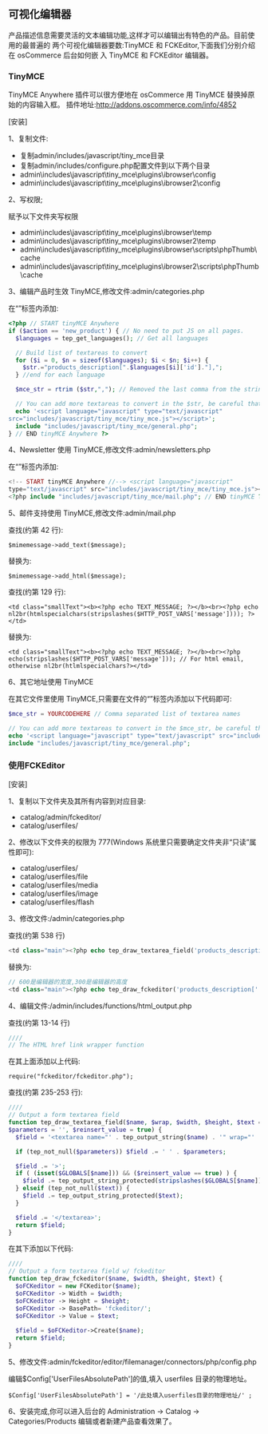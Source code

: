 ## 可视化编辑器

产品描述信息需要灵活的文本编辑功能,这样才可以编辑出有特色的产品。目前使用的最普遍的 两个可视化编辑器要数:TinyMCE 和 FCKEditor,下面我们分别介绍在 osCommerce 后台如何嵌 入 TinyMCE 和 FCKEditor 编辑器。

### TinyMCE

TinyMCE Anywhere 插件可以很方便地在 osCommerce 用 TinyMCE 替换掉原始的内容输入框。 插件地址:http://addons.oscommerce.com/info/4852
 

[安装]

1、复制文件:

-  复制admin/includes/javascript/tiny_mce目录
-  复制admin/includes/configure.php配置文件到以下两个目录
  -  admin\includes\javascript\tiny_mce\plugins\ibrowser\config
  -  admin\includes\javascript\tiny_mce\plugins\ibrowser2\config

2、写权限;

赋予以下文件夹写权限

-  admin\includes\javascript\tiny_mce\plugins\ibrowser\temp
-  admin\includes\javascript\tiny_mce\plugins\ibrowser2\temp
-  admin\includes\javascript\tiny_mce\plugins\ibrowser\scripts\phpThumb\cache
-  admin\includes\javascript\tiny_mce\plugins\ibrowser2\scripts\phpThumb\cache

3、编辑产品时生效 TinyMCE,修改文件:admin/categories.php 

在“<head></head>”标签内添加:

```php
<?php // START tinyMCE Anywhere
if ($action == 'new_product') { // No need to put JS on all pages.
  $languages = tep_get_languages(); // Get all languages

  // Build list of textareas to convert
  for ($i = 0, $n = sizeof($languages); $i < $n; $i++) {
    $str.="products_description[".$languages[$i]['id']."],";
  } //end for each language

  $mce_str = rtrim ($str,","); // Removed the last comma from the string.

  // You can add more textareas to convert in the $str, be careful that they are all separated by a comma.
  echo '<script language="javascript" type="text/javascript"
src="includes/javascript/tiny_mce/tiny_mce.js"></script>';
  include "includes/javascript/tiny_mce/general.php";
} // END tinyMCE Anywhere ?>
```

4、Newsletter 使用 TinyMCE,修改文件:admin/newsletters.php 

在“<head></head>”标签内添加:

```php
<!-- START tinyMCE Anywhere //--> <script language="javascript"
type="text/javascript" src="includes/javascript/tiny_mce/tiny_mce.js"></script>
<?php include "includes/javascript/tiny_mce/mail.php"; // END tinyMCE ?>
```

5、邮件支持使用 TinyMCE,修改文件:admin/mail.php 

查找(约第 42 行):

`$mimemessage->add_text($message);`

替换为:

`$mimemessage->add_html($message);`

查找(约第 129 行):

`<td class="smallText"><b><?php echo TEXT_MESSAGE; ?></b><br><?php echo nl2br(htmlspecialchars(stripslashes($HTTP_POST_VARS['message']))); ?></td>`

替换为:

`<td class="smallText"><b><?php echo TEXT_MESSAGE; ?></b><br><?php echo(stripslashes($HTTP_POST_VARS['message'])); // For html email, otherwise nl2br(htlmlspecialchars?></td>`

6、其它地址使用 TinyMCE

在其它文件里使用 TinyMCE,只需要在文件的“<head></head>”标签内添加以下代码即可:

```php
$mce_str = YOURCODEHERE // Comma separated list of textarea names

// You can add more textareas to convert in the $mce_str, be careful that they are all separated by a comma.
echo '<script language="javascript" type="text/javascript" src="includes/javascript/tiny_mce/tiny_mce.js"></script>';
include "includes/javascript/tiny_mce/general.php";
```

### 使用FCKEditor

[安装] 

1、复制以下文件夹及其所有内容到对应目录: 

-  catalog/admin/fckeditor/
-  catalog/userfiles/

2、修改以下文件夹的权限为 777(Windows 系统里只需要确定文件夹非“只读”属性即可): 

-  catalog/userfiles/
-  catalog/userfiles/file
-  catalog/userfiles/media
-  catalog/userfiles/image 
-  catalog/userfiles/flash

3、修改文件:/admin/categories.php 

查找(约第 538 行)

```php
<td class="main"><?php echo tep_draw_textarea_field('products_description[' . $languages[$i]['id'] . ']', 'soft', '70', '15', (isset($products_description[$languages[$i]['id']]) ? $products_description[$languages[$i]['id']] : tep_get_products_description($pInfo->products_id, $languages[$i]['id']))); ?></td>
```

替换为:

```php
// 600是编辑器的宽度,300是编辑器的高度
<td class="main"><?php echo tep_draw_fckeditor('products_description[' . $languages[$i]['id'] . ']','600','300',(isset($products_description[$languages[$i]['id']]) ? stripslashes($products_description[$languages[$i]['id']]) : tep_get_products_description($pInfo->products_id, $languages[$i]['id']))); ?></td>
```

4、编辑文件:/admin/includes/functions/html_output.php 

查找(约第 13-14 行)

```php
////
// The HTML href link wrapper function
```

在其上面添加以上代码:

`require("fckeditor/fckeditor.php");`

查找(约第 235-253 行):

```php
////
// Output a form textarea field
function tep_draw_textarea_field($name, $wrap, $width, $height, $text = '',
$parameters = '', $reinsert_value = true) {
  $field = '<textarea name="' . tep_output_string($name) . '" wrap="' . tep_output_string($wrap) . '" cols="' . tep_output_string($width) . '" rows="' . tep_output_string($height) . '"';

  if (tep_not_null($parameters)) $field .= ' ' . $parameters;

  $field .= '>';
  if ( (isset($GLOBALS[$name])) && ($reinsert_value == true) ) {
    $field .= tep_output_string_protected(stripslashes($GLOBALS[$name]));
  } elseif (tep_not_null($text)) {
    $field .= tep_output_string_protected($text);
  }

  $field .= '</textarea>';
  return $field;
}
```

在其下添加以下代码:

```php
////
// Output a form textarea field w/ fckeditor
function tep_draw_fckeditor($name, $width, $height, $text) {
  $oFCKeditor = new FCKeditor($name);
  $oFCKeditor -> Width = $width;
  $oFCKeditor -> Height = $height;
  $oFCKeditor -> BasePath= 'fckeditor/';
  $oFCKeditor -> Value = $text;
  
  $field = $oFCKeditor->Create($name);
  return $field;
}
```

5、修改文件:admin/fckeditor/editor/filemanager/connectors/php/config.php

编辑$Config['UserFilesAbsolutePath']的值,填入 userfiles 目录的物理地址。

`$Config['UserFilesAbsolutePath'] = '/此处填入userfiles目录的物理地址/' ;`

6、安装完成,你可以进入后台的 Administration -> Catalog -> Categories/Products 编辑或者新建产品查看效果了。
